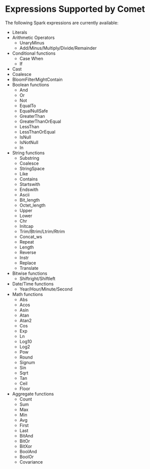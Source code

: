 <!--
Licensed to the Apache Software Foundation (ASF) under one
or more contributor license agreements.  See the NOTICE file
distributed with this work for additional information
regarding copyright ownership.  The ASF licenses this file
to you under the Apache License, Version 2.0 (the
"License"); you may not use this file except in compliance
with the License.  You may obtain a copy of the License at

  http://www.apache.org/licenses/LICENSE-2.0

Unless required by applicable law or agreed to in writing,
software distributed under the License is distributed on an
"AS IS" BASIS, WITHOUT WARRANTIES OR CONDITIONS OF ANY
KIND, either express or implied.  See the License for the
specific language governing permissions and limitations
under the License.
-->

# Expressions Supported by Comet

The following Spark expressions are currently available:

+ Literals
+ Arithmetic Operators
    + UnaryMinus
    + Add/Minus/Multiply/Divide/Remainder
+ Conditional functions
    + Case When
    + If
+ Cast
+ Coalesce
+ BloomFilterMightContain
+ Boolean functions
    + And
    + Or
    + Not
    + EqualTo
    + EqualNullSafe
    + GreaterThan
    + GreaterThanOrEqual
    + LessThan
    + LessThanOrEqual
    + IsNull
    + IsNotNull
    + In
+ String functions
    + Substring
    + Coalesce
    + StringSpace
    + Like
    + Contains
    + Startswith
    + Endswith
    + Ascii
    + Bit_length
    + Octet_length
    + Upper
    + Lower
    + Chr
    + Initcap
    + Trim/Btrim/Ltrim/Rtrim
    + Concat_ws
    + Repeat
    + Length
    + Reverse
    + Instr
    + Replace
    + Translate
+ Bitwise functions
    + Shiftright/Shiftleft
+ Date/Time functions
    + Year/Hour/Minute/Second
+ Math functions
    + Abs
    + Acos
    + Asin
    + Atan
    + Atan2
    + Cos
    + Exp
    + Ln
    + Log10
    + Log2
    + Pow
    + Round
    + Signum
    + Sin
    + Sqrt
    + Tan
    + Ceil
    + Floor
+ Aggregate functions
    + Count
    + Sum
    + Max
    + Min
    + Avg
    + First
    + Last
    + BitAnd
    + BitOr
    + BitXor
    + BoolAnd
    + BoolOr
    + Covariance
